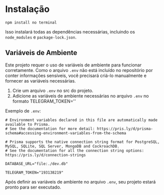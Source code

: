# Instalação

```
npm install no terminal
```

Isso instalará todas as dependências necessárias, incluindo os `node_modules` e `package-lock.json`.

## Variáveis de Ambiente

Este projeto requer o uso de variáveis de ambiente para funcionar corretamente. Como o arquivo `.env` não está incluído no repositório por conter informações sensíveis, você precisará criá-lo manualmente e fornecer as variáveis necessárias.

1. Crie um arquivo `.env` no src do projeto.
2. Adicione as variáveis de ambiente necessárias no arquivo `.env` no formato TELEGRAM_TOKEN=''
   
Exemplo de `.env`:

```
# Environment variables declared in this file are automatically made available to Prisma.
# See the documentation for more detail: https://pris.ly/d/prisma-schema#accessing-environment-variables-from-the-schema

# Prisma supports the native connection string format for PostgreSQL, MySQL, SQLite, SQL Server, MongoDB and CockroachDB.
# See the documentation for all the connection string options: https://pris.ly/d/connection-strings

DATABASE_URL="file:./dev.db"

TELEGRAM_TOKEN="193138219"
```

Após definir as variáveis de ambiente no arquivo `.env`, seu projeto estará pronto para ser executado.

